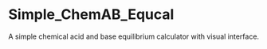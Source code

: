 # Simple_ChemAB_Equcal
A simple chemical acid and base equilibrium calculator with visual interface.
